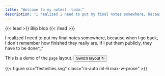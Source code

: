 ```yaml
---
title: "Welcome to my notes! :tada:"
description: "I realized I need to put my final notes somewhere, because when I go back, I don't remember how finished they really are. If I put them publicly, they have to be done^_^"
---
```


{{< lead >}}
Blip blop
{{< /lead >}}

I realized I need to put my final notes somewhere, because when I go back, I don't remember how finished they really are. If I put them publicly, they have to be done^_^

<div class="flex px-4 py-2 mb-8 text-base rounded-md bg-primary-100 dark:bg-primary-900">
  <span class="flex items-center justify-between grow dark:text-neutral-300">
    <span class="prose dark:prose-invert">This is a demo of the <code id="layout">page</code> layout.</span>
    <button
      id="switch-layout-button"
      class="px-4 !text-neutral !no-underline rounded-md bg-primary-600 hover:!bg-primary-500 dark:bg-primary-800 dark:hover:!bg-primary-700"
    >
      Switch layout &orarr;
    </button>
  </span>
</div>

{{< figure src="festivities.svg" class="m-auto mt-6 max-w-prose" >}}

